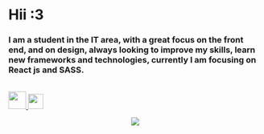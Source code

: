 # Hii :3

<h3 align="left">  
     I am a student in the IT area, with a great focus on the front end, and on design, always looking to improve my skills, learn new frameworks and technologies, currently I am focusing on React js and SASS. 
</h3>

<br/>


<a target="blank" href="https://www.instagram.com/4lysson_a" /> 
     <img margin="0px" width="35px" src="https://cdn.iconscout.com/icon/free/png-512/instagram-233-896451.png" /> 
</a>

<a target="blank" href="https://www.linkedin.com/in/4lysson/" /> 
     <img margin="0px" width="30px" src="https://image.flaticon.com/icons/png/512/61/61109.png" /> 
</a>

<br/>

<p align="center">
     <img src="https://github-readme-stats.vercel.app/api/top-langs/?username=4ly-a&layout=compact&theme=tokyonight"/>
    <br/> <br/>
  <!--
     <img src="https://github-readme-stats.vercel.app/api?username=4ly-a&show_icons=true&theme=tokyonight"/>
   -->
</p>
